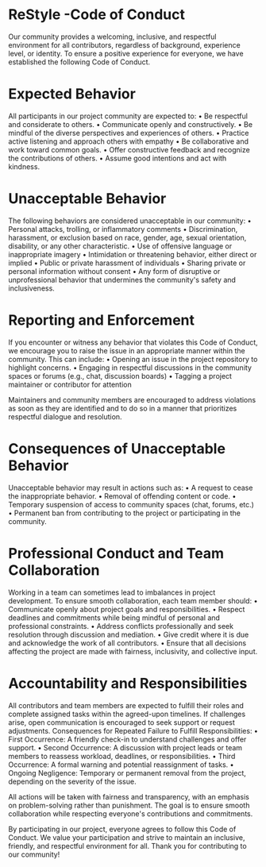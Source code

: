 # ReStyle -Code of Conduct

Our community provides a welcoming, inclusive, and respectful environment for all contributors, regardless of background, experience level, or identity. To ensure a positive experience for everyone, we have established the following Code of Conduct.

# Expected Behavior
All participants in our project community are expected to:
•	Be respectful and considerate to others.
•	Communicate openly and constructively.
•	Be mindful of the diverse perspectives and experiences of others.
•	Practice active listening and approach others with empathy
•	Be collaborative and work toward common goals.
•	Offer constructive feedback and recognize the contributions of others.
•	Assume good intentions and act with kindness.

# Unacceptable Behavior
The following behaviors are considered unacceptable in our community:
•	Personal attacks, trolling, or inflammatory comments
•	Discrimination, harassment, or exclusion based on race, gender, age, sexual 
  orientation, disability, or any other characteristic.
•	Use of offensive language or inappropriate imagery
•	Intimidation or threatening behavior, either direct or implied
•	Public or private harassment of individuals
•	Sharing private or personal information without consent
•	Any form of disruptive or unprofessional behavior that undermines the community's 
  safety and inclusiveness.
  
# Reporting and Enforcement
If you encounter or witness any behavior that violates this Code of Conduct, we encourage you to raise the issue in an appropriate manner within the community. This can include:
•	Opening an issue in the project repository to highlight concerns.
•	Engaging in respectful discussions in the community spaces or forums (e.g., chat, 
 discussion boards)
•	Tagging a project maintainer or contributor for attention

Maintainers and community members are encouraged to address violations as soon as they are identified and to do so in a manner that prioritizes respectful dialogue and resolution.


# Consequences of Unacceptable Behavior
 Unacceptable behavior may result in actions such as:
•	A request to cease the inappropriate behavior.
•	Removal of offending content or code.
•	Temporary suspension of access to community spaces (chat, forums, etc.)
•	Permanent ban from contributing to the project or participating in the community.

# Professional Conduct and Team Collaboration
Working in a team can sometimes lead to imbalances in project development. To ensure smooth collaboration, each team member should:
•	Communicate openly about project goals and responsibilities.
•	Respect deadlines and commitments while being mindful of personal and 
 professional constraints.
•	Address conflicts professionally and seek resolution through discussion and 
 mediation.
•	Give credit where it is due and acknowledge the work of all contributors.
•	Ensure that all decisions affecting the project are made with fairness, 
 inclusivity, and collective input.
 
# Accountability and Responsibilities
All contributors and team members are expected to fulfill their roles and complete assigned tasks within the agreed-upon timelines. If challenges arise, open communication is encouraged to seek support or request adjustments.
Consequences for Repeated Failure to Fulfill Responsibilities:
•	First Occurrence: A friendly check-in to understand challenges and offer support.
•	Second Occurrence: A discussion with project leads or team members to reassess 
 workload, deadlines, or responsibilities.
•	Third Occurrence: A formal warning and potential reassignment of tasks.
•	Ongoing Negligence: Temporary or permanent removal from the project, depending on the severity of the issue.

All actions will be taken with fairness and transparency, with an emphasis on problem-solving rather than punishment. The goal is to ensure smooth collaboration while respecting everyone's contributions and commitments.

By participating in our project, everyone agrees to follow this Code of Conduct. We value your participation and strive to maintain an inclusive, friendly, and respectful environment for all. Thank you for contributing to our community!
